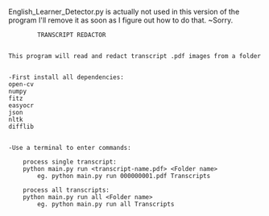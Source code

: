 English_Learner_Detector.py is actually not used in this version of the program
I'll remove it as soon as I figure out how to do that.
~Sorry.


            TRANSCRIPT REDACTOR
~~~~~~~~~~~~~~~~~~~~~~~~~~~~~~~~~~~~~~~~~~~

This program will read and redact transcript .pdf images from a folder


-First install all dependencies:
open-cv
numpy
fitz
easyocr
json
nltk
difflib


-Use a terminal to enter commands:

    process single transcript:
    python main.py run <transcript-name.pdf> <Folder name>
        eg. python main.py run 000000001.pdf Transcripts

    process all transcripts:
    python main.py run all <Folder name>
        eg. python main.py run all Transcripts



